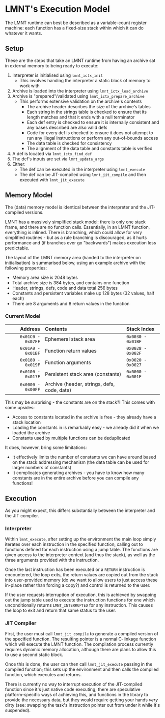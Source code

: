 # LMNT's Execution Model

The LMNT runtime can best be described as a variable-count register machine: each function has a fixed-size stack within which it can do whatever it wants.

## Setup

These are the steps that take an LMNT runtime from having an archive sat in external memory to being ready to execute:

1. Interpreter is initialised using `lmnt_ictx_init`
   * This involves handing the interpreter a static block of memory to work with
1. Archive is loaded into the interpreter using `lmnt_ictx_load_archive`
1. Archive is "prepared"/validated using `lmnt_ictx_prepare_archive`
   * This performs extensive validation on the archive's contents
     * The archive header describes the size of the archive's tables
     * Each string in the strings table is checked to ensure that its length matches and that it ends with a null terminator
     * Each def entry is checked to ensure it is internally consistent and any bases described are also valid defs
     * Code for every def is checked to ensure it does not attempt to run any illegal instructions or perform any out-of-bounds access
     * The data table is checked for consistency
     * The alignment of the data table and constants table is verified
1. A def is located via `lmnt_ictx_find_def`
1. The def's inputs are set via `lmnt_update_args`
1. Either:
   * The def can be executed in the interpreter using `lmnt_execute`
   * The def can be JIT-compiled using `lmnt_jit_compile` and then executed with `lmnt_jit_execute`


## Memory Model

The (data) memory model is identical between the interpreter and the JIT-compiled versions.

LMNT has a massively simplified stack model: there is only one stack frame, and there are no function calls. Essentially, in an LMNT function, everything is inlined. There is branching, which could allow for very simplified routines - but as a rule branching is discouraged, as it hurts performance and (if branches ever go "backwards") makes execution less predictable.

The layout of the LMNT memory area (handed to the interpreter on initialisation) is summarised below, using an example archive with the following properties:

* Memory area size is 2048 bytes
* Total archive size is 384 bytes, and contains one function
* Header, strings, defs, code and data total 256 bytes
* Constants and persistent variables make up 128 bytes (32 values, half each)
* There are 8 arguments and 8 return values in the function

### Current Model

| Address            | Contents                                    | Stack Index       |
| -----------------: | :------------------------------------------ | :---------------- |
| `0x01C0 - 0x07FF`  | Ephemeral stack area                        | `0x0030 - 0x01BF` |
| `0x01A0 - 0x01BF`  | Function return values                      | `0x0028 - 0x002F` |
| `0x0180 - 0x019F`  | Function arguments                          | `0x0020 - 0x0027` |
| `0x0100 - 0x017F`  | Persistent stack area (constants)           | `0x0000 - 0x001F` |
| `0x0000 - 0x00FF`  | Archive (header, strings, defs, code, data) |                   |

This may be surprising - the constants are on the stack?! This comes with some upsides:
* Access to constants located in the archive is free - they already have a stack location
* Loading the constants in is remarkably easy - we already did it when we loaded the archive
* Constants used by multiple functions can be deduplicated

It does, however, bring some limitations:
* It effectively limits the number of constants we can have around based on the stack addressing mechanism (the data table can be used for larger numbers of constants)
* It complicates generating archives - you have to know how many constants are in the entire archive before you can compile any functions!

## Execution

As you might expect, this differs substantially between the interpreter and the JIT compiler.

### Interpreter

Within `lmnt_execute`, after setting up the environment the main loop simply iterates over each instruction in the specified function, calling out to functions defined for each instruction using a jump table. The functions are given access to the interpreter context (and thus the stack), as well as the three arguments provided with the instruction.

Once the last instruction has been executed or a `RETURN` instruction is encountered, the loop exits, the return values are copied out from the stack into user-provided memory (do we want to allow users to just access these in-place rather than forcing a copy?) and control is returned to the user.

If the user requests interruption of execution, this is achieved by swapping out the jump table used to execute the instruction functions for one which unconditionally returns `LMNT_INTERRUPTED` for any instruction. This causes the loop to exit and return that same status to the user.


### JIT Compiler

First, the user must call `lmnt_jit_compile` to generate a compiled version of the specified function. The resulting pointer is a normal C-linkage function which will execute the LMNT function. The compilation process currently requires dynamic memory allocation, although there are plans to allow this to use a second static block.

Once this is done, the user can then call `lmnt_jit_execute` passing in the compiled function; this sets up the environment and then calls the compiled function, which executes and returns.

There is currently no way to interrupt execution of the JIT-compiled function since it's just native code executing; there are speculative platform-specific ways of achieving this, and functions in the library to provide the necessary data, but they would require getting your hands _very_ dirty (see: swapping the task's instruction pointer out from under it while it's suspended).
